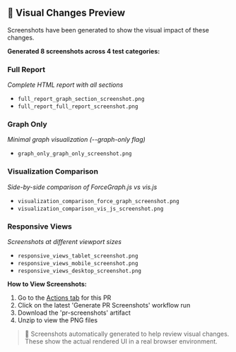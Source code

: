 ## 📸 Visual Changes Preview

Screenshots have been generated to show the visual impact of these changes.

**Generated 8 screenshots across 4 test categories:**

### Full Report
*Complete HTML report with all sections*

- `full_report_graph_section_screenshot.png`
- `full_report_full_report_screenshot.png`

### Graph Only
*Minimal graph visualization (--graph-only flag)*

- `graph_only_graph_only_screenshot.png`

### Visualization Comparison
*Side-by-side comparison of ForceGraph.js vs vis.js*

- `visualization_comparison_force_graph_screenshot.png`
- `visualization_comparison_vis_js_screenshot.png`

### Responsive Views
*Screenshots at different viewport sizes*

- `responsive_views_tablet_screenshot.png`
- `responsive_views_mobile_screenshot.png`
- `responsive_views_desktop_screenshot.png`

**How to View Screenshots:**
1. Go to the [Actions tab](../../actions) for this PR
2. Click on the latest 'Generate PR Screenshots' workflow run
3. Download the 'pr-screenshots' artifact
4. Unzip to view the PNG files

> 🤖 Screenshots automatically generated to help review visual changes.
> These show the actual rendered UI in a real browser environment.